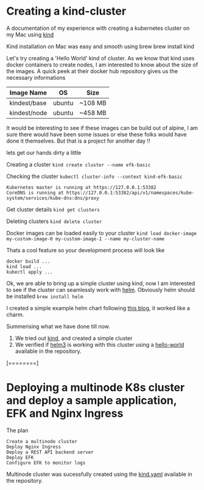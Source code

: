 # Creating a kind-cluster
A documentation of my experience with creating a kubernetes cluster on my Mac using [kind](https://kind.sigs.k8s.io/ "kind")

Kind installation on Mac was easy and smooth using brew brew install kind

Let's try creating a 'Hello World' kind of cluster. As we know that kind uses docker containers to create nodes, I am interested to know about the size of the images. A quick peek at their docker hub repository gives us the necessary informations

|Image Name   | OS  | Size  |
| ------------ | ------------ | ------------ |
|kindest/base|ubuntu|~108 MB
|kindest/node|ubuntu|~458 MB


It would be interesting to see if these images can be build out of alpine, I am sure there would have been some issues or else these folks would have done it themselves. But that is a project for another day !!

lets get our hands dirty a little

Creating a cluster
`kind create cluster --name efk-basic`

Checking the cluster
`kubectl cluster-info --context kind-efk-basic`

	Kubernetes master is running at https://127.0.0.1:53382
	CoreDNS is running at https://127.0.0.1:53382/api/v1/namespaces/kube-system/services/kube-dns:dns/proxy

Get cluster details
`kind get clusters`

Deleting clusters
`kind delete cluster`

Docker images can be loaded easily to your cluster 
`kind load docker-image my-custom-image-0 my-custom-image-1 --name my-cluster-name`

Thats a cool feature so your development process will look like

	docker build ...
	kind load ...
	kubectl apply ...

Ok, we are able to bring up a simple cluster using kind, now I am interested to see if the cluster can seamlessly work with [helm](https://helm.sh/ "helm"). Obviously helm should be installed
`brew install helm`

I created a simple example helm chart following [this blog](https://opensource.com/article/20/5/helm-charts "this blog"), it worked like a charm.

Summerising what we have done till now.

1. We tried out [kind](https://kind.sigs.k8s.io/ "kind"), and created a simple cluster
2. We verified if [helm3](https://helm.sh/ "helm") is working with this cluster using a [hello-world](https://github.com/kodefoundry/kind-cluster/tree/main/hello-world "hello-world") available in the repository.

[========]

# Deploying a multinode K8s cluster and deploy a sample application, EFK and Nginx Ingress

The plan

	Create a multinode cluster
	Deploy Nginx Ingress
	Deploy a REST API backend server
	Deploy EFK
	Configure EFK to monitor logs

Multinode cluster was sucessfully created using the [kind.yaml](https://github.com/kodefoundry/kind-cluster/blob/main/kind.yaml "kind.yaml") available in the repository.

